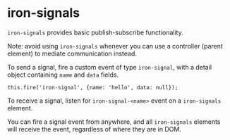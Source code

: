 iron-signals
============

`iron-signals` provides basic publish-subscribe functionality.

Note: avoid using `iron-signals` whenever you can use
a controller (parent element) to mediate communication
instead.

To send a signal, fire a custom event of type `iron-signal`, with
a detail object containing `name` and `data` fields.

    this.fire('iron-signal', {name: 'hello', data: null});

To receive a signal, listen for `iron-signal-<name>` event on a
`iron-signals` element.

  <iron-signals on-iron-signal-hello="{{helloSignal}}">

You can fire a signal event from anywhere, and all
`iron-signals` elements will receive the event, regardless
of where they are in DOM.
